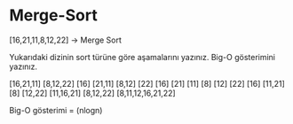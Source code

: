 # Merge-Sort
[16,21,11,8,12,22] -> Merge Sort

Yukarıdaki dizinin sort türüne göre aşamalarını yazınız.
Big-O gösterimini yazınız.

[16,21,11]             [8,12,22]
[16] [21,11]         [8,12] [22]
[16] [21] [11]      [8] [12] [22]
[16] [11,21]         [8] [12,22]
[11,16,21]           [8,12,22]
       [8,11,12,16,21,22]
  
  Big-O gösterimi = (nlogn)
